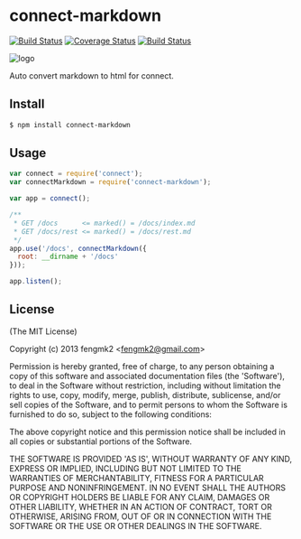 connect-markdown
=======

[![Build Status](https://secure.travis-ci.org/fengmk2/connect-markdown.png)](http://travis-ci.org/fengmk2/connect-markdown) [![Coverage Status](https://coveralls.io/repos/fengmk2/connect-markdown/badge.png)](https://coveralls.io/r/fengmk2/connect-markdown) [![Build Status](https://drone.io/github.com/fengmk2/connect-markdown/status.png)](https://drone.io/github.com/fengmk2/connect-markdown/latest)

![logo](https://raw.github.com/fengmk2/connect-markdown/master/logo.png)

Auto convert markdown to html for connect.

## Install

```bash
$ npm install connect-markdown
```

## Usage

```js
var connect = require('connect');
var connectMarkdown = require('connect-markdown');

var app = connect();

/**
 * GET /docs      <= marked() = /docs/index.md 
 * GET /docs/rest <= marked() = /docs/rest.md
 */
app.use('/docs', connectMarkdown({
  root: __dirname + '/docs'
}));

app.listen();
```

## License 

(The MIT License)

Copyright (c) 2013 fengmk2 &lt;fengmk2@gmail.com&gt;

Permission is hereby granted, free of charge, to any person obtaining
a copy of this software and associated documentation files (the
'Software'), to deal in the Software without restriction, including
without limitation the rights to use, copy, modify, merge, publish,
distribute, sublicense, and/or sell copies of the Software, and to
permit persons to whom the Software is furnished to do so, subject to
the following conditions:

The above copyright notice and this permission notice shall be
included in all copies or substantial portions of the Software.

THE SOFTWARE IS PROVIDED 'AS IS', WITHOUT WARRANTY OF ANY KIND,
EXPRESS OR IMPLIED, INCLUDING BUT NOT LIMITED TO THE WARRANTIES OF
MERCHANTABILITY, FITNESS FOR A PARTICULAR PURPOSE AND NONINFRINGEMENT.
IN NO EVENT SHALL THE AUTHORS OR COPYRIGHT HOLDERS BE LIABLE FOR ANY
CLAIM, DAMAGES OR OTHER LIABILITY, WHETHER IN AN ACTION OF CONTRACT,
TORT OR OTHERWISE, ARISING FROM, OUT OF OR IN CONNECTION WITH THE
SOFTWARE OR THE USE OR OTHER DEALINGS IN THE SOFTWARE.
